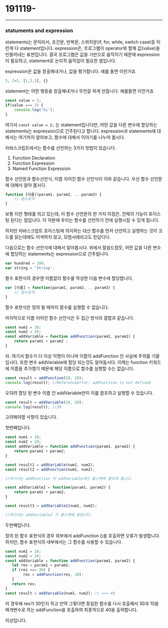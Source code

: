 # 191119-

------

### statuments and expression

statements는 문이라서, 조건문, 반복문, 스위치문(if, for, while, switch case)등 이런게 다 statement입니다.
expression은, 프로그램이 operator와 함께 값(value)을 만들어내는 표현입니다.
결국 프로그램은 값을 기반으로 움직이기 때문에 expression이 필요하고, statement로 논리적 움직임이 필요한 셈입니다.

expression은 값을 창출해내거나, 값을 평가합니다. 예를 들면 이런거죠

```javascript
5, 2+5, [1,2,3], {}
```

statement는 어떤 행동을 창출해내거나 무언갈 하게 만듭니다.
예를들면 이런거죠

```javascript
const value = 2;
if(value === 2) {
    console.log('hi');
}
```

여기서 `const value = 2;` 는 statement입니다만, 어떤 값을 다른 변수에 할당하는 statements는 expression으로 간주된다고 합니다.
expression과 statements에 대해서는 여기까지 알아보고, 함수에 대해서 이야기를 나누어 봅시다.

자바스크립트에서는 함수를 선언하는 3가지 방법이 있습니다. 

1. Function Declaration
2. Function Expression
3. Named Function Expression

함수 선언문과 함수선언식, 이름 지어진 함수 선언식이 이와 같습니다.
우선 함수 선언문에 대해서 알아 봅시다.

```javascript
function [이름](param1, param2, ...param3) {
    // 함수로직
}
```

보통 이런 형태를 띄고 있는데, 이 함수 선언문의 한 가지 이점은, 전체의 기능이 호이스팅 된다는 점입니다. 이 덕분에 우리는 함수를 선언하기 전에 실행시킬 수 있게 됩니다.

하지만 자바스크립트 호이스팅에 의지하는 대신 함수를 먼저 선언하고 실행하는 것이 코드를 읽는데에도 어색하지 않고, 모범사례라고도 한답디다. 

다음으로는 함수 선언식에 대해서 알아봅시다.
위에서 말씀드렸듯, 어떤 값을 다른 변수에 할당하는 statements는 expression으로 간주됩니다.

```javascript
var hundred = 100;
var string = 'String';
```

함수 표현식의 경우엔 이름없이 함수를 작성한 다음 변수에 할당합니다.

```javascript
var [이름] = function(param1, param2, ...param3) {
	// 함수로직
}
```

함수 표현식은 정의 될 때까지 함수를 실행할 수 없습니다.

마지막으로 이름 이어진 함수 선언식은 두 접근 방식의 결합과 같습니다.

```javascript
const num1 = 10;
const num2 = 20;
const addVariable = function addFunction(param1, param2) {
    return param1 + param2 ;
}
```

자. 여기서 함수가 더 이상 익명이 아니며 이름이 addFunction 인 사실에 주의를 기울입시다. 또한 변수 addVariable에 할당 되는것도 알아둡시다. 이제는 function 키워드에 이름을 추가했기 때문에 해당 이름으로 함수를 실행할 수는 없습니다.

```javascript
const result = addFunction(10, 20);
console.log(result); //ReferenceError: addFunction is not defined
```

오히려 할당 된 변수 이름 인 addVariable만이 이를 참조하고 실행할 수 있습니다.

```javascript
const result = addVariable(10, 20);
console.log(result); //30
```

고려해야할 사항이 있습니다.

첫번째입니다.

```javascript
const num1 = 10;
const num2 = 20;
const addVariable = function addFunction(param1, param2) {
    return param1 + param2;
}

const result1 = addVariable(num1, num2);
const result2 = addFunction(num1, num2);

//여기서는 addFunction 이 addVariable대신 콜스택에 쌓이게 됩니다.

const addVariable2 = function(param1, param2) {
    return param1 + param2;
}

const result3 = addVariable2(num1, num2);

//여기서는 addVariable2 가 콜스택에 쌓입니다.
```

두번째입니다.

정의 된 함수 표현식의 경우 외부에서 addFunction ()을 호출하면 오류가 발생합니다. 하지만, 함수 표현식의 내부에서는 그 함수를 사용할 수 있습니다.

```javascript
const num1 = 10;
const num2 = 20;
const addVariable = function addFunction(param1, param2) {
   let res = param1 + param2;
   if (res === 30) {
        res = addFunction(res, 10);
   }
   return res;
}
const result = addVariable(num1, num2); // ==> 40
```

이 경우에 res가 30인지 하고 만약 그렇다면 동일한 함수를 다시 호출해서 30과 10을 매개변수로 하는 addFunction을 호출하여 최종적으로 40을 출력합니다.

이상입니다.